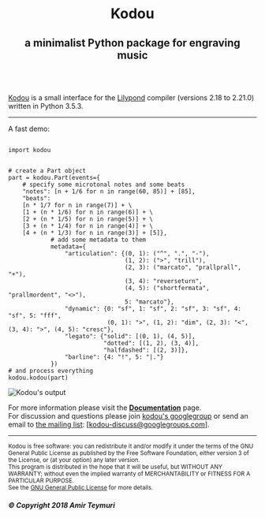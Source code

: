 <h1><center>Kodou</center></h1>
<h2><center>a minimalist Python package for engraving music</center></h2>

<br>
<br>


[Kodou](https://www.urbandictionary.com/define.php?term=kodou) is a small interface for the [Lilypond](http://lilypond.org/) compiler (versions 2.18 to 2.21.0) written in Python 3.5.3.

- - -

A fast demo:

<pre><code>
import kodou


# create a Part object
part = kodou.Part(events={
    # specify some microtonal notes and some beats
    "notes": [n + 1/6 for n in range(60, 85)] + [85],
    "beats":
    [n * 1/7 for n in range(7)] + \
    [1 + (n * 1/6) for n in range(6)] + \
    [2 + (n * 1/5) for n in range(5)] + \
    [3 + (n * 1/4) for n in range(4)] + \
    [4 + (n * 1/3) for n in range(3)] + [5]},
            # add some metadata to them
            metadata={
                "articulation": {(0, 1): ("^", ".", "-"),
                                 (1, 2): (">", "trill"),
                                 (2, 3): ("marcato", "prallprall", "+"),
                                 (3, 4): "reverseturn",
                                 (4, 5): ("shortfermata", "prallmordent", "<>"),
                                 5: "marcato"},
                "dynamic": {0: "sf", 1: "sf", 2: "sf", 3: "sf", 4: "sf", 5: "fff",
                            (0, 1): ">", (1, 2): "dim", (2, 3): "<", (3, 4): ">", (4, 5): "cresc"},
                "legato": {"solid": [(0, 1), (4, 5)],
                           "dotted": [(1, 2), (3, 4)],
                           "halfdashed": [(2, 3)]},
                "barline": {4: "!", 5: "|."}
            })
# and process everything
kodou.kodou(part)
</code></pre>

![Kodou's output](attachimage?page=Kodou&file=start_kodou_out.jpg)
<br>

For more information please visit the [__Documentation__](https://chiselapp.com/user/amirt/repository/Kodou/doc/tip/kodou.markdown) page.
<br>
For discussion and questions please join [kodou's googlegroup](https://groups.google.com/d/forum/kodou-discuss) or send an email to <a href="mailto:kodou-discuss@googlegroups.com">the mailing list</a>: [kodou-discuss@googlegroups.com].
<br>

- - -

<small>Kodou is free software: you can redistribute it and/or modify it under the terms of the GNU General Public License as published by the Free Software Foundation, either version 3 of the License, or (at your option) any later version.<br>
This program is distributed in the hope that it will be useful, but WITHOUT ANY WARRANTY; without even the implied warranty of MERCHANTABILITY or FITNESS FOR A PARTICULAR PURPOSE.<br>
See the [GNU General Public License](http://www.gnu.org/licenses/) for more details.</small>



<h5>© Copyright 2018 Amir Teymuri</h5>


